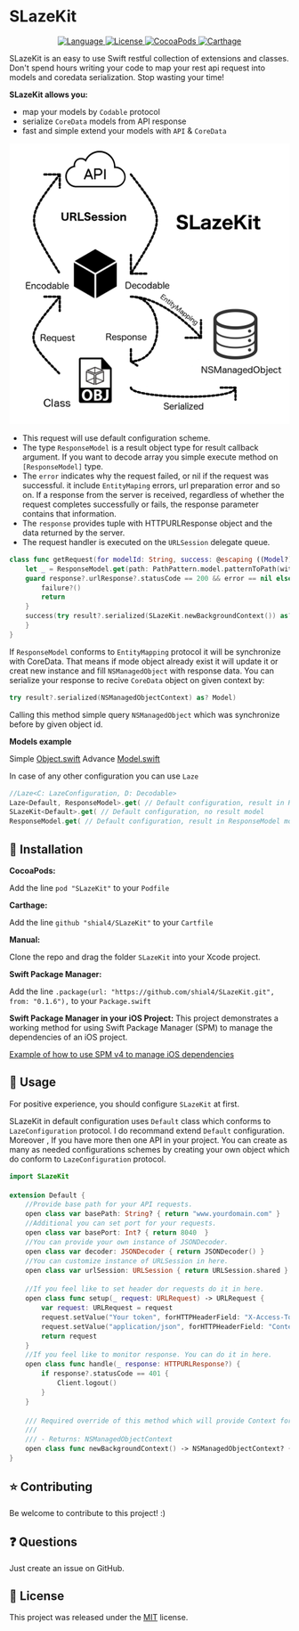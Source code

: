 # SLazeKit

<p align="center">
    <a href="http://swift.org">
        <img src="https://img.shields.io/badge/Swift-4.0-brightgreen.svg" alt="Language" />
        </a>
        <a href="https://raw.githubusercontent.com/shial4/SLazeKit/master/LICENSE">
            <img src="https://img.shields.io/badge/license-MIT-blue.svg" alt="License" />
        </a>
        <a href="https://cocoapods.org/pods/SLazeKit">
            <img src="https://img.shields.io/cocoapods/v/SLazeKit.svg" alt="CocoaPods" />
        </a>
        <a href="https://github.com/Carthage/Carthage">
            <img src="https://img.shields.io/badge/carthage-compatible-4BC51D.svg?style=flat" alt="Carthage" />
        </a>
</p>

SLazeKit is an easy to use Swift restful collection of extensions and classes. Don't spend hours writing your code to map your rest api request into models and coredata serialization. Stop wasting your time!

**SLazeKit allows you:**
- map your models by  `Codable` protocol
- serialize `CoreData` models from API response
- fast and simple extend your models with `API` & `CoreData`

<p align="center">
<img src="Content/SLazeKit.png">
</p>

- This request will use default configuration scheme.
- The type `ResponseModel` is a result object type for result callback argument. If you want to decode array you simple execute method on `[ResponseModel]` type.
- The `error`  indicates why the request failed, or nil if the request was successful. it include `EntityMaping` errors, url preparation error and so on. If a response from the server is received, regardless of whether the request completes successfully or fails, the response parameter contains that information.
- The `response` provides tuple with  HTTPURLResponse object and the data returned by the server.
- The request handler is executed on the `URLSession` delegate queue.
```swift
class func getRequest(for modelId: String, success: @escaping ((Model?) ->()), failure: (() ->())? = nil) throws {
    let _ = ResponseModel.get(path: PathPattern.model.patternToPath(with: ["modelId":modelId])) { (response, result, error) in
    guard response?.urlResponse?.statusCode == 200 && error == nil else {
        failure?()
        return
    }
    success(try result?.serialized(SLazeKit.newBackgroundContext()) as? Model)
    }
}
```

If `ResponseModel` conforms to `EntityMapping` protocol it will be synchronize with CoreData. That means if mode object already exist it will update it or creat new instance and fill `NSManagedObject` with response data. You can serialize your response to recive `CoreData` object on given context by:

```swift
try result?.serialized(NSManagedObjectContext) as? Model)
```

Calling this method simple query `NSManagedObject` which was synchronize before by given object id.

**Models example**

Simple
[Object.swift](Tests/SLazeKitTests/Models/Object.swift)
Advance
[Model.swift](Tests/SLazeKitTests/Models/Model.swift)

In case of any other configuration you can use `Laze`

```swift
//Laze<C: LazeConfiguration, D: Decodable>
Laze<Default, ResponseModel>.get( // Default configuration, result in ResponseModel model
SLazeKit<Default>.get( // Default configuration, no result model
ResponseModel.get( // Default configuration, result in ResponseModel model
```

## 🔧 Installation

**CocoaPods:**

Add the line `pod "SLazeKit"` to your `Podfile`

**Carthage:**

Add the line `github "shial4/SLazeKit"` to your `Cartfile`

**Manual:**

Clone the repo and drag the folder `SLazeKit` into your Xcode project.

**Swift Package Manager:**

Add the line `.package(url: "https://github.com/shial4/SLazeKit.git", from: "0.1.6"),` to your `Package.swift`

**Swift Package Manager in your iOS Project:**
This project demonstrates a working method for using Swift Package Manager (SPM) to manage the dependencies of an iOS project.

<a href="https://github.com/j-channings/swift-package-manager-ios">Example of how to use SPM v4 to manage iOS dependencies</a>

## 💊 Usage

For positive experience, you should configure `SLazeKit` at first.

SLazeKit in default configuration uses `Default` class which conforms to `LazeConfiguration` protocol.
I do recommand extend `Default` configuration. Moreover , If you have more then one API in your project. You can create as many as needed configurations schemes by creating your own object which do conform to `LazeConfiguration` protocol.

```swift
import SLazeKit

extension Default {
    //Provide base path for your API requests.
    open class var basePath: String? { return "www.yourdomain.com" }
    //Additional you can set port for your requests.
    open class var basePort: Int? { return 8040  }
    //You can provide your own instance of JSONDecoder.
    open class var decoder: JSONDecoder { return JSONDecoder() }
    //You can customize instance of URLSession in here.
    open class var urlSession: URLSession { return URLSession.shared }
    
    //If you feel like to set header dor requests do it in here.
    open class func setup(_ request: URLRequest) -> URLRequest {
        var request: URLRequest = request
        request.setValue("Your token", forHTTPHeaderField: "X-Access-Token")
        request.setValue("application/json", forHTTPHeaderField: "Content-Type")
        return request
    }
    //If you feel like to monitor response. You can do it in here.
    open class func handle(_ response: HTTPURLResponse?) {
        if response?.statusCode == 401 {
            Client.logout()
        }
    }
    
    /// Required override of this method which will provide Context for bacground execution.
    ///
    /// - Returns: NSManagedObjectContext
    open class func newBackgroundContext() -> NSManagedObjectContext? { return nil }
}
```

## ⭐ Contributing

Be welcome to contribute to this project! :)

## ❓ Questions

Just create an issue on GitHub.

## 📝 License

This project was released under the [MIT](LICENSE) license.
